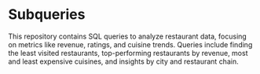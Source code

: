 # Subqueries
This repository contains SQL queries to analyze restaurant data, focusing on metrics like revenue, ratings, and cuisine trends. Queries include finding the least visited restaurants, top-performing restaurants by revenue, most and least expensive cuisines, and insights by city and restaurant chain. 
